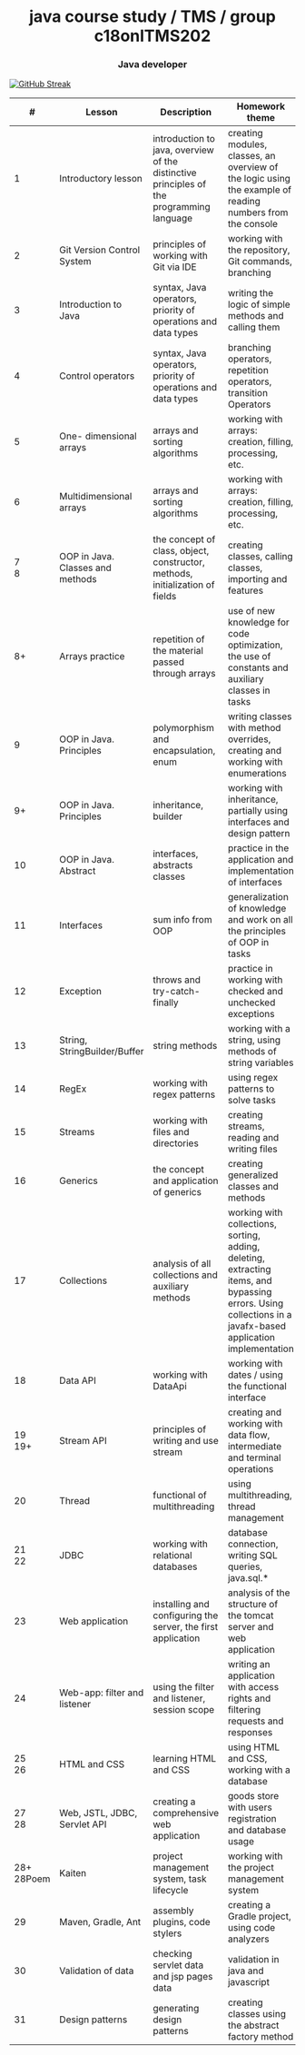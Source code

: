 <h1 align="center">java course study / TMS / group c18onlTMS202</h1>
<h3 align="center">Java developer</h3>

[![GitHub Streak](https://streak-stats.demolab.com?user=NortinPowers&theme=dark&hide_border=true&border_radius=15)](https://git.io/streak-stats)

| #                | Lesson                           | Description                                                                              | Homework theme                                                                                                                                              | link                                                                                                                                                                                |
|------------------|----------------------------------|------------------------------------------------------------------------------------------|-------------------------------------------------------------------------------------------------------------------------------------------------------------|-------------------------------------------------------------------------------------------------------------------------------------------------------------------------------------|
| 1                | Introductory lesson              | introduction to java, overview of the distinctive principles of the programming language | creating modules, classes, an overview of the logic using the example of reading numbers from the console                                                   | [Lesson 1](https://github.com/NortinPowers/c18onlTMS2022/tree/main/Lesson1)                                                                                                         |
| 2                | Git Version Control System       | principles of working with Git via IDE                                                   | working with the repository, Git commands, branching                                                                                                        | [Lesson 2](https://github.com/NortinPowers/c18onlTMS2022/tree/main/Lesson2)                                                                                                         |
| 3                | Introduction to Java             | syntax, Java operators, priority of operations and data types                            | writing the logic of simple methods and calling them                                                                                                        | [Lesson 3](https://github.com/NortinPowers/c18onlTMS2022/tree/main/Lesson3)                                                                                                         |
| 4                | Control operators                | syntax, Java operators, priority of operations and data types                            | branching operators, repetition operators, transition Operators                                                                                             | [Lesson 4](https://github.com/NortinPowers/c18onlTMS2022/tree/main/Lesson4)                                                                                                         |
| 5                | One- dimensional arrays          | arrays and sorting algorithms                                                            | working with arrays: creation, filling, processing, etc.                                                                                                    | [Lesson 5](https://github.com/NortinPowers/c18onlTMS2022/tree/main/Lesson5)                                                                                                         |
| 6                | Multidimensional arrays          | arrays and sorting algorithms                                                            | working with arrays: creation, filling, processing, etc.                                                                                                    | [Lesson 6](https://github.com/NortinPowers/c18onlTMS2022/tree/main/Lesson6)                                                                                                         |
| 7 <br/> 8        | OOP in Java. Classes and methods | the concept of class, object, constructor, methods, initialization of fields             | creating classes, calling classes, importing and features                                                                                                   | [Lesson 7](https://github.com/NortinPowers/c18onlTMS2022/tree/main/Lesson7)<br/> [Lesson 8](https://github.com/NortinPowers/c18onlTMS2022/tree/main/Lesson8)                        |
| 8+               | Arrays practice                  | repetition of the material passed through arrays                                         | use of new knowledge for code optimization, the use of constants and auxiliary classes in tasks                                                             | [Lesson 8+](https://github.com/NortinPowers/c18onlTMS2022/tree/main/Lesson8Addon)                                                                                                   |
| 9                | OOP in Java. Principles          | polymorphism and encapsulation, enum                                                     | writing classes with method overrides, creating and working with enumerations                                                                               | [Lesson 9](https://github.com/NortinPowers/c18onlTMS2022/tree/main/Lesson9)                                                                                                         |
| 9+               | OOP in Java. Principles          | inheritance, builder                                                                     | working with inheritance, partially using interfaces and design pattern                                                                                     | [Lesson 9+](https://github.com/NortinPowers/c18onlTMS2022/tree/main/Lesson9Inheritance)                                                                                             |
| 10               | OOP in Java. Abstract            | interfaces, abstracts classes                                                            | practice in the application and implementation of interfaces                                                                                                | [Lesson 10](https://github.com/NortinPowers/c18onlTMS2022/tree/main/Lesson10)                                                                                                       |
| 11               | Interfaces                       | sum info from OOP                                                                        | generalization of knowledge and work on all the principles of OOP in tasks                                                                                  | [Lesson 11](https://github.com/NortinPowers/c18onlTMS2022/tree/main/Lesson11)                                                                                                       |
| 12               | Exception                        | throws and try-catch-finally                                                             | practice in working with checked and unchecked exceptions                                                                                                   | [Lesson 12](https://github.com/NortinPowers/c18onlTMS2022/tree/main/Lesson12)                                                                                                       |
| 13               | String, StringBuilder/Buffer     | string methods                                                                           | working with a string, using methods of string variables                                                                                                    | [Lesson 13](https://github.com/NortinPowers/c18onlTMS2022/tree/main/Lesson13)                                                                                                       |
| 14               | RegEx                            | working with regex patterns                                                              | using regex patterns to solve tasks                                                                                                                         | [Lesson 14](https://github.com/NortinPowers/c18onlTMS2022/tree/main/Lesson14)                                                                                                       |
| 15               | Streams                          | working with files and directories                                                       | creating streams, reading and writing files                                                                                                                 | [Lesson 15](https://github.com/NortinPowers/c18onlTMS2022/tree/main/Lesson15)                                                                                                       |
| 16               | Generics                         | the concept and application of generics                                                  | creating generalized classes and methods                                                                                                                    | [Lesson 16](https://github.com/NortinPowers/c18onlTMS2022/tree/main/Lesson16)                                                                                                       |
| 17               | Collections                      | analysis of all collections and auxiliary methods                                        | working with collections, sorting, adding, deleting, extracting items, and bypassing errors. Using collections in a javafx-based application implementation | [Lesson 17](https://github.com/NortinPowers/c18onlTMS2022/tree/main/Lesson17)                                                                                                       |
| 18               | Data API                         | working with DataApi                                                                     | working with dates / using the functional interface                                                                                                         | [Lesson 18](https://github.com/NortinPowers/c18onlTMS2022/tree/main/Lesson18)                                                                                                       |
| 19 <br/> 19+     | Stream API                       | principles of writing and use stream                                                     | creating and working with data flow, intermediate and terminal operations                                                                                   | [Lesson 19](https://github.com/NortinPowers/c18onlTMS2022/tree/main/Lesson19) <br/> [Lesson 19+](https://github.com/NortinPowers/c18onlTMS2022/tree/main/Lesson1Addon)              | 
| 20               | Thread                           | functional of multithreading                                                             | using multithreading, thread management                                                                                                                     | [Lesson 20](https://github.com/NortinPowers/c18onlTMS2022/tree/main/Lesson20)                                                                                                       |
| 21 <br/> 22      | JDBC                             | working with relational databases                                                        | database connection, writing SQL queries, java.sql.*                                                                                                        | [Lesson 21](https://github.com/NortinPowers/c18onlTMS2022/tree/main/Lesson21) <br/> [Lesson 22](https://github.com/NortinPowers/c18onlTMS2022/tree/main/Lesson22)                   |
| 23               | Web application                  | installing and configuring the server, the first application                             | analysis of the structure of the tomcat server and web application                                                                                          | [Lesson 23](https://github.com/NortinPowers/c18onlTMS2022/tree/main/Lesson23)                                                                                                       |
| 24               | Web-app: filter and listener     | using the filter and listener, session scope                                             | writing an application with access rights and filtering requests and responses                                                                              | [Lesson 24](https://github.com/NortinPowers/c18onlTMS2022/tree/main/Lesson24)                                                                                                       |
| 25 <br/> 26      | HTML and CSS                     | learning HTML and CSS                                                                    | using HTML and CSS, working with a database                                                                                                                 | [Lesson 25&26](https://github.com/NortinPowers/c18onlTMS2022/tree/main/Lesson25and26)                                                                                               |
| 27 <br/> 28      | Web, JSTL, JDBC, Servlet API     | creating a comprehensive web application                                                 | goods store with users registration and database usage                                                                                                      | [Lesson 27&28](https://github.com/NortinPowers/c18onlTMS2022/tree/main/Lesson27and28)                                                                                               |
| 28+ <br/> 28Poem | Kaiten                           | project management system, task lifecycle                                                | working with the project management system                                                                                                                  | [lesson 28+](https://github.com/NortinPowers/c18onlTMS2022/tree/main/Lesson28Addon)<br/> [lesson 28poem](https://github.com/NortinPowers/c18onlTMS2022/tree/main/Lesson28AddonPoem) |
| 29               | Maven, Gradle, Ant               | assembly plugins, code stylers                                                           | creating a Gradle project, using code analyzers                                                                                                             | [lesson 29](https://github.com/NortinPowers/c18onlTMS2022/tree/main/Lesson29)                                                                                                       |
| 30               | Validation of data               | checking servlet data and jsp pages data                                                 | validation in java and javascript                                                                                                                           | [lesson 30](https://github.com/NortinPowers/c18onlTMS2022/tree/main/Lesson30)                                                                                                       |
| 31               | Design patterns                  | generating design patterns                                                               | creating classes using the abstract factory method                                                                                                          | [lesson 31](https://github.com/NortinPowers/c18onlTMS2022/tree/main/Lesson31)                                                                                                       |

